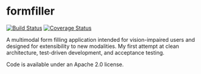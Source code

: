 # formfiller
[![Build Status](https://travis-ci.org/fordjm/formfiller.svg?branch=master)](https://travis-ci.org/fordjm/formfiller)
[![Coverage Status](https://coveralls.io/repos/fordjm/formfiller/badge.svg?branch=master&service=github)](https://coveralls.io/github/fordjm/formfiller?branch=master)

A multimodal form filling application intended for vision-impaired users and designed for extensibility to new modalities.  My first attempt at clean architecture, test-driven development, and acceptance testing.

Code is available under an Apache 2.0 license.
